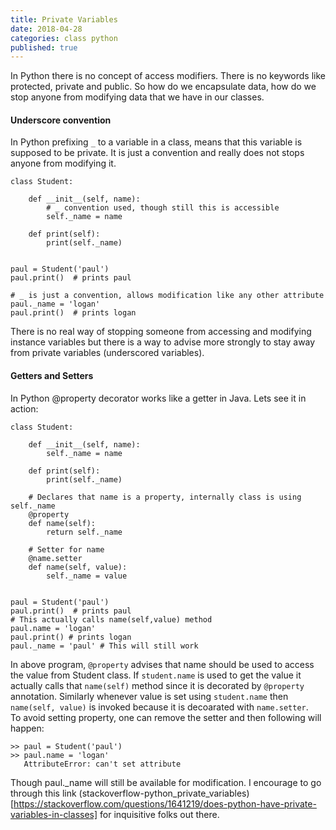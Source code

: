 ```yaml
---
title: Private Variables
date: 2018-04-28
categories: class python
published: true
---
```


In Python there is no concept of access modifiers. There is no keywords like protected, private and public. So how do we encapsulate data, how do we stop anyone from modifying data that we have in our classes.  

#### Underscore convention  

In Python prefixing `_` to a variable in a class, means that this variable is supposed to be private. It is just a convention and really does not stops anyone from modifying it.  

```
class Student:

    def __init__(self, name):
        # _ convention used, though still this is accessible
        self._name = name

    def print(self):
        print(self._name)


paul = Student('paul')
paul.print()  # prints paul

# _ is just a convention, allows modification like any other attribute
paul._name = 'logan'
paul.print()  # prints logan
```  

There is no real way of stopping someone from accessing and modifying instance variables but there is a way to advise more strongly to stay away from private variables (underscored variables). 

#### Getters and Setters


In Python @property decorator works like a getter in Java. Lets see it in action:  

```
class Student:

    def __init__(self, name):
        self._name = name

    def print(self):
        print(self._name)
    
    # Declares that name is a property, internally class is using self._name
    @property
    def name(self):
        return self._name

    # Setter for name
    @name.setter
    def name(self, value):
        self._name = value


paul = Student('paul')
paul.print()  # prints paul
# This actually calls name(self,value) method
paul.name = 'logan'
paul.print() # prints logan
paul._name = 'paul' # This will still work
```   

In above program, `@property` advises that name should be used to access the value from Student class. If `student.name` is used to get the value it actually calls that `name(self)` method since it is decorated by `@property` annotation. Similarly whenever value is set using `student.name` then `name(self, value)` is invoked because it is decoarated with `name.setter`.  
To avoid setting property, one can remove the setter and then following will happen:  

```
>> paul = Student('paul')
>> paul.name = 'logan'
   AttributeError: can't set attribute
```  

Though paul._name will still be available for modification. I encourage to go through this link (stackoverflow-python_private_variables)[https://stackoverflow.com/questions/1641219/does-python-have-private-variables-in-classes] for inquisitive folks out there.




